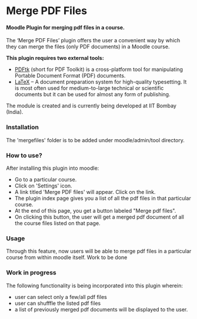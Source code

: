 # Merge PDF Files

#### Moodle Plugin for merging pdf files in a course.

The ‘Merge PDF Files’ plugin offers the user a convenient way by which they can merge the files (only PDF documents) in a Moodle course.

**This plugin requires two external tools:**

 * [PDFtk](https://www.pdflabs.com/tools/pdftk-the-pdf-toolkit/) (short for PDF Toolkit) is a cross-platform tool for manipulating Portable Document Format (PDF) documents.
 * [LaTeX](https://www.latex-project.org/get/) – A document preparation system for high-quality typesetting. It is most often used for medium-to-large technical or scientific documents but it can be used for almost any form of publishing.

The module is created and is currently being developed at IIT Bombay (India). <br>

### Installation
The 'mergefiles' folder is to be added under moodle/admin/tool directory.<br>

### How to use?
After installing this plugin into moodle:
 * Go to a particular course.
 * Click on 'Settings' icon.
 * A link titled 'Merge PDF files' will appear. Click on the link.
 * The plugin index page gives you a list of all the pdf files in that particular course.
 * At the end of this page, you get a button labeled "Merge pdf files".
 * On clicking this button, the user will get a merged pdf document of all the course files listed on that page.

### Usage
Through this feature, now users will be able to merge pdf files in a particular course from within moodle itself.
Work to be done<br>

### Work in progress
The following functionality is being incorporated into this plugin wherein:
* user can select only a few/all pdf files
* user can shufffle the listed pdf files
* a list of previously merged pdf documents will be displayed to the user.